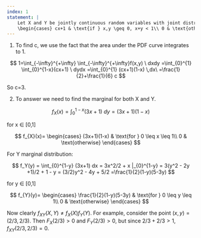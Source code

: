 ```yaml
---
index: 1
statement: |
    Let X and Y be jointly continuous random variables with joint distribution shown below: $f_{XY}(X,Y)=
    \begin{cases} cx+1 & \text{if } x,y \geq 0, x+y < 1\\ 0 & \text{otherwise}  \end{cases}$ 1) Find the constant c. 2) Are X and Y independent random variables?
---
```

1) To find c, we use the fact that the area under the PDF curve integrates to 1.


$$
1=\int_{-\infty}^{+\infty} \int_{-\infty}^{+\infty}f(x,y) \ dxdy
=\int_{0}^{1} \int_{0}^{1-x}(cx+1) \ dydx
=\int_{0}^{1} (cx+1)(1-x) \,dx\
=\frac{1}{2}+\frac{1}{6} c
$$

So c=3.


2) To answer we need to find the marginal for both X and Y.

$$
f_{X}(x)= \int_{0}^{1-x} (3x+1) \ dy
=(3x+1)(1-x)   
$$

for x $\in$ [0,1]

$$
    f_{X}(x)= 
    \begin{cases}
(3x+1)(1-x)  & \text{for } 0 \leq x \leq 1\\
0 & \text{otherwise} 
    \end{cases}
$$

For Y marginal distribution:

$$
f_Y(y) = \int_{0}^{1-y} (3x+1) dx = 3x^2/2 + x |_{0}^{1-y} = 3(y^2 - 2y +1)/2 + 1 - y = (3/2)y^2 - 4y + 5/2
=\frac{1}{2}(1-y)(5-3y)  
$$

for y $\in$ [0,1]

$$
    f_{Y}(y)= 
    \begin{cases}
\frac{1}{2}(1-y)(5-3y)   & \text{for } 0 \leq y \leq 1\\
0 & \text{otherwise} 
    \end{cases}
$$

Now clearly $f_{XY}(X,Y) \neq f_{X}(X) f_{Y}(Y)$. For example, consider the point $(x,y) = (2/3,2/3)$. Then $F_X(2/3) > 0$ and $F_Y(2/3) > 0$, but since $2/3+ 2/3 > 1$, $f_{XY}(2/3,2/3) = 0$.
